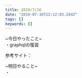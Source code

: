 ```yaml
---
title: 2019/7/16
date: "2019-07-16T22:12:03.284Z"
tags: []
keywords: []
---
```

~今日やったこと~\
・graphqlの復習

参考サイト：

~明日やること~\
・